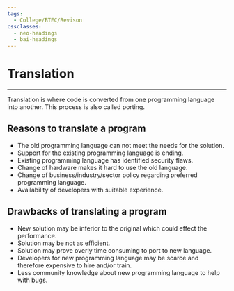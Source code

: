 ```yaml
---
tags:
  - College/BTEC/Revison
cssclasses:
  - neo-headings
  - bai-headings
---
```

# Translation 
***
Translation is where code is converted from one programming language into another. This process is also called porting.
## Reasons to translate a program
- The old programming language can not meet the needs for the solution.
- Support for the existing programming language is ending.
- Existing programming language has identified security flaws.
- Change of hardware makes it hard to use the old language.
- Change of business/industry/sector policy regarding preferred programming language.
- Availability of developers with suitable experience.
## Drawbacks of translating a program
- New solution may be inferior to the original which could effect the performance.
- Solution may be not as efficient.
- Solution may prove overly time consuming to port to new language.
- Developers for new programming language may be scarce and therefore expensive to hire and/or train.
- Less community knowledge about new programming language to help with bugs.